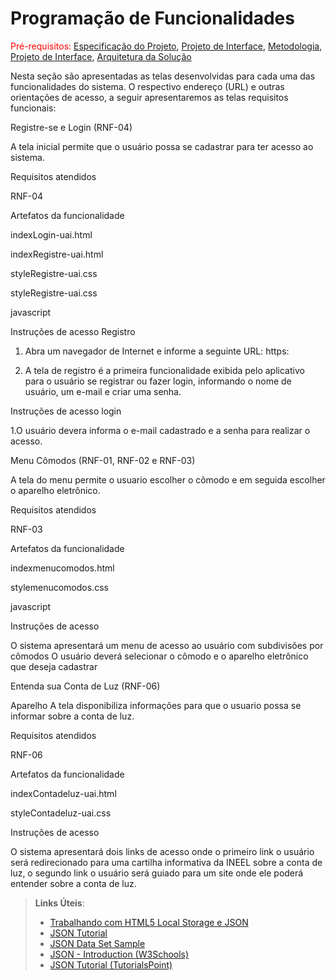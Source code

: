 # Programação de Funcionalidades

<span style="color:red">Pré-requisitos: <a href="2-Especificação do Projeto.md"> Especificação do Projeto</a></span>, <a href="3-Projeto de Interface.md"> Projeto de Interface</a>, <a href="4-Metodologia.md"> Metodologia</a>, <a href="3-Projeto de Interface.md"> Projeto de Interface</a>, <a href="5-Arquitetura da Solução.md"> Arquitetura da Solução</a>



Nesta seção são apresentadas as telas desenvolvidas para cada uma das funcionalidades do sistema. O respectivo endereço (URL) e outras orientações de acesso, a seguir apresentaremos as telas requisitos funcionais: 

Registre-se e Login (RNF-04) 

 

A tela inicial permite que o usuário possa se cadastrar para ter acesso ao sistema.  

 

 

Requisitos atendidos  

RNF-04 

 

 Artefatos da funcionalidade  

 indexLogin-uai.html  

indexRegistre-uai.html 

 styleRegistre-uai.css 

styleRegistre-uai.css 

javascript 

 

Instruções de acesso Registro 

1. Abra um navegador de Internet e informe a seguinte URL: https: 

2. A tela de registro é a primeira funcionalidade exibida pelo aplicativo para o usuário se registrar ou fazer login, informando o nome de usuário, um e-mail e criar uma senha. 

Instruções de acesso login 

1.O usuário devera informa o e-mail cadastrado e a senha para realizar o acesso. 

 

Menu Cômodos (RNF-01, RNF-02 e RNF-03) 

A tela do menu permite o usuario escolher o cômodo   e em seguida escolher o aparelho eletrônico. 

 

 

 

Requisitos atendidos  

RNF-03 

 

 Artefatos da funcionalidade  

indexmenucomodos.html 

stylemenucomodos.css 

javascript 

Instruções de acesso 

O sistema apresentará um menu de acesso ao usuário com subdivisões por cômodos O usuário deverá selecionar o cômodo e o aparelho eletrônico que deseja cadastrar 

 

 

Entenda sua Conta de Luz (RNF-06) 

 

Aparelho A tela disponibiliza informações para que o usuario possa se informar sobre a conta de luz. 

 

Requisitos atendidos  

RNF-06 

 

 Artefatos da funcionalidade  

indexContadeluz-uai.html 

styleContadeluz-uai.css 

Instruções de acesso 

O sistema apresentará dois links   de acesso onde o primeiro link o usuário será redirecionado para uma cartilha informativa da INEEL sobre a conta de luz, o segundo link o usuário será guiado para um site onde ele poderá entender sobre a conta de luz. 

 

> **Links Úteis**:
>
> - [Trabalhando com HTML5 Local Storage e JSON](https://www.devmedia.com.br/trabalhando-com-html5-local-storage-e-json/29045)
> - [JSON Tutorial](https://www.w3resource.com/JSON)
> - [JSON Data Set Sample](https://opensource.adobe.com/Spry/samples/data_region/JSONDataSetSample.html)
> - [JSON - Introduction (W3Schools)](https://www.w3schools.com/js/js_json_intro.asp)
> - [JSON Tutorial (TutorialsPoint)](https://www.tutorialspoint.com/json/index.htm)

